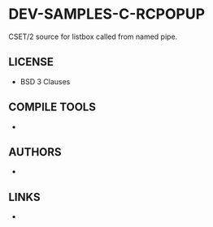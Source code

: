 # DEV-SAMPLES-C-RCPOPUP
CSET/2 source for listbox called from named pipe.

## LICENSE
* BSD 3 Clauses

## COMPILE TOOLS
* 
 
## AUTHORS
* 

## LINKS
* 
